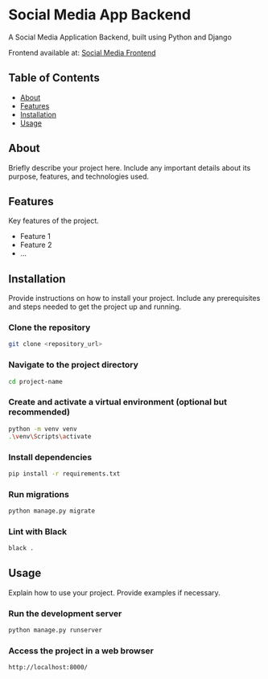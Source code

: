# Social Media App Backend

A Social Media Application Backend, built using Python and Django

Frontend available at: [Social Media Frontend](https://github.com/FaizanAli-io/Social-Media-Frontend)

## Table of Contents

- [About](#about)
- [Features](#features)
- [Installation](#installation)
- [Usage](#usage)

## About

Briefly describe your project here. Include any important details about its purpose, features, and technologies used.

## Features

Key features of the project.

- Feature 1
- Feature 2
- ...

## Installation

Provide instructions on how to install your project. Include any prerequisites and steps needed to get the project up and running.

### Clone the repository
```sh
git clone <repository_url>
```

### Navigate to the project directory
```sh
cd project-name
```

### Create and activate a virtual environment (optional but recommended)
```sh
python -m venv venv
.\venv\Scripts\activate
```

### Install dependencies
```sh
pip install -r requirements.txt
```

### Run migrations
```sh
python manage.py migrate
```

### Lint with Black
```sh
black .
```

## Usage

Explain how to use your project. Provide examples if necessary.

### Run the development server
```sh
python manage.py runserver
```

### Access the project in a web browser
```sh
http://localhost:8000/
```
